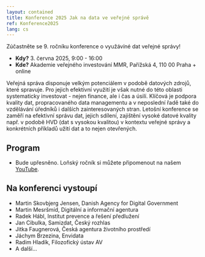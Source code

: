 ```yaml
---
layout: contained
title: Konference 2025 Jak na data ve veřejné správě
ref: Konference2025
lang: cs
---
```


Zúčastněte se 9. ročníku konference o využávíné dat veřejné správy!

- **Kdy?** 3. června 2025, 9:00 - 16:00
- **Kde?** Akademie veřejného investování MMR, Pařížská 4, 110 00 Praha + online

Veřejná správa disponuje velkým potenciálem v podobě datových zdrojů, které spravuje. 
Pro jejich efektivní využití je však nutné do této oblasti systematicky investovat - nejen finance, ale i čas a úsilí. 
Klíčová je podpora kvality dat, propracovaného data managementu a v neposlední řadě také do vzdělávání úředníků i dalších zainteresovaných stran. Letošní konference se zaměří na efektivní správu dat, jejich sdílení, zajištění vysoké datové kvality např. v podobě HVD (dat s vysokou kvalitou) v kontextu veřejné správy a konkrétních příkladů užití dat a to nejen otevřených.

## Program
* Bude upřesněno. Loňský ročník si můžete připomenout na našem [YouTube](https://www.youtube.com/live/zqkCNgZejmo). 

## Na konferenci vystoupí
* Martin Skovbjerg Jensen, Danish Agency for Digital Government
* Martin Mesršmíd, Digitální a informační agentura
* Radek Hábl, Institut prevence a řešení předlužení
* Jan Cibulka, Samizdat, Český rozhlas
* Jitka Faugnerová, Česká agentura životního prostředí
* Jáchym Brzezina, Envidata
* Radim Hladík, Filozofický ústav AV
* A další...

